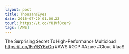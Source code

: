 ```yaml
---
layout: post
title: ThousandEyes
date: 2018-07-20 01:00:22
tourl: https://t.co/YU1Vf0xer9
tags: [AWS]
---
```

The Surprising Secret To High-Performance Multicloud https://t.co/IFnYBY6xOp #AWS #GCP #Azure #Cloud #IaaS